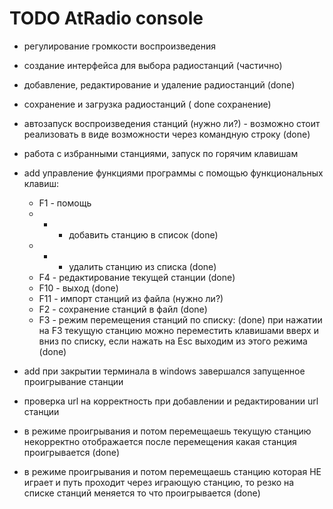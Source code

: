 # TODO AtRadio console

- регулирование громкости воспроизведения 
- создание интерфейса для выбора радиостанций (частично)
- добавление, редактирование и удаление радиостанций (done)
- сохранение  и загрузка радиостанций ( done  сохранение)
- автозапуск воспроизведения станций (нужно ли?) - возможно стоит реализовать в виде возможности через командную строку (done)
- работа с избранными станциями, запуск по горячим клавишам
- add управление функциями программы с помощью функциональных клавиш:
    - F1 - помощь
    - + - добавить станцию в список (done)
    - - - удалить станцию из списка (done)
    - F4 - редактирование текущей станции (done)
    - F10 - выход (done)
    - F11 - импорт станций из файла (нужно ли?)
    - F2 - сохранение станций в файл (done)
    - F3 - режим перемещения станций по списку: (done)
         при нажатии на F3  текущую станцию можно переместить клавишами вверх и вниз по списку, если нажать на Esc выходим из этого режима (done)

- add при закрытии терминала в windows завершался запущенное проигрывание станции
- проверка url  на корректность при добавлении и редактировании  url  станции
- в режиме проигрывания и потом перемещаешь текущую станцию некорректно отображается после перемещения какая станция проигрывается (done)
- в режиме проигрывания и потом перемещаешь станцию которая НЕ играет и путь проходит через играющую станцию, то резко на списке станций меняется то что проигрывается (done)

